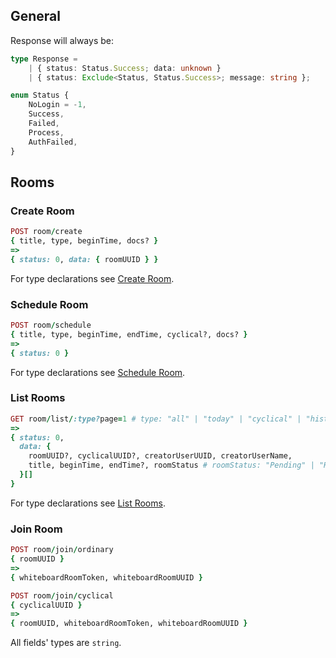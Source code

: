 ## General

Response will always be:

```ts
type Response =
    | { status: Status.Success; data: unknown }
    | { status: Exclude<Status, Status.Success>; message: string };

enum Status {
    NoLogin = -1,
    Success,
    Failed,
    Process,
    AuthFailed,
}
```

## Rooms

### Create Room

```ruby
POST room/create
{ title, type, beginTime, docs? }
=>
{ status: 0, data: { roomUUID } }
```

For type declarations see [Create Room](./RoomCreate.md).

### Schedule Room

```ruby
POST room/schedule
{ title, type, beginTime, endTime, cyclical?, docs? }
=>
{ status: 0 }
```

For type declarations see [Schedule Room](./RoomSchedule.md).

### List Rooms

```ruby
GET room/list/:type?page=1 # type: "all" | "today" | "cyclical" | "history"
=>
{ status: 0,
  data: {
    roomUUID?, cyclicalUUID?, creatorUserUUID, creatorUserName,
    title, beginTime, endTime?, roomStatus # roomStatus: "Pending" | "Running" | "Stopped"
  }[]
}
```

For type declarations see [List Rooms](./RoomList.md).

### Join Room

```ruby
POST room/join/ordinary
{ roomUUID }
=>
{ whiteboardRoomToken, whiteboardRoomUUID }
```

```ruby
POST room/join/cyclical
{ cyclicalUUID }
=>
{ roomUUID, whiteboardRoomToken, whiteboardRoomUUID }
```

All fields' types are `string`.
